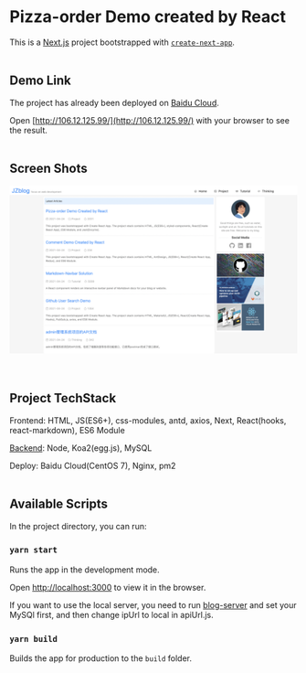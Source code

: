 # Pizza-order Demo created by React

This is a [Next.js](https://nextjs.org/) project bootstrapped with [`create-next-app`](https://github.com/vercel/next.js/tree/canary/packages/create-next-app).
<br/><br/>

## Demo Link

The project has already been deployed on [Baidu Cloud](https://cloud.baidu.com/).

Open [http://106.12.125.99/](http://106.12.125.99/) with your browser to see the result.
<br/><br/>

## Screen Shots

<div style="text-align: center"><img src="https://raw.githubusercontent.com/jasonzhang7100/screenshots/master/blog-demo-next.png" width="800px" alt="screen shot" ></div>
<br/><br/>

## Project TechStack

Frontend: HTML, JS(ES6+), css-modules, antd, axios, Next, React(hooks, react-markdown), ES6 Module

[Backend](https://github.com/jasonzhang7100/blog-server/): Node, Koa2(egg.js), MySQL

Deploy: Baidu Cloud(CentOS 7), Nginx, pm2
<br/><br/>

## Available Scripts

In the project directory, you can run: 

### `yarn start`

Runs the app in the development mode.

Open [http://localhost:3000](http://localhost:3000) to view it in the browser.

If you want to use the local server, you need to run [blog-server](https://github.com/jasonzhang7100/blog-server/) and set your MySQl first, and then change ipUrl to local in apiUrl.js.

### `yarn build`

Builds the app for production to the `build` folder.
